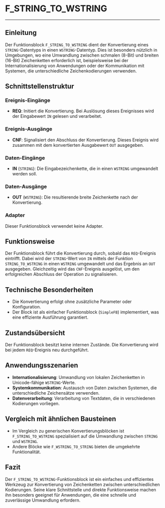 # F_STRING_TO_WSTRING

* * * * * * * * * *
## Einleitung
Der Funktionsblock `F_STRING_TO_WSTRING` dient der Konvertierung eines `STRING`-Datentyps in einen `WSTRING`-Datentyp. Dies ist besonders nützlich in Umgebungen, wo eine Umwandlung zwischen schmalen (8-Bit) und breiten (16-Bit) Zeichenketten erforderlich ist, beispielsweise bei der Internationalisierung von Anwendungen oder der Kommunikation mit Systemen, die unterschiedliche Zeichenkodierungen verwenden.

## Schnittstellenstruktur

### **Ereignis-Eingänge**
- **REQ**: Initiert die Konvertierung. Bei Auslösung dieses Ereignisses wird der Eingabewert `IN` gelesen und verarbeitet.

### **Ereignis-Ausgänge**
- **CNF**: Signalisiert den Abschluss der Konvertierung. Dieses Ereignis wird zusammen mit dem konvertierten Ausgabewert `OUT` ausgegeben.

### **Daten-Eingänge**
- **IN** (`STRING`): Die Eingabezeichenkette, die in einen `WSTRING` umgewandelt werden soll.

### **Daten-Ausgänge**
- **OUT** (`WSTRING`): Die resultierende breite Zeichenkette nach der Konvertierung.

### **Adapter**
Dieser Funktionsblock verwendet keine Adapter.

## Funktionsweise
Der Funktionsblock führt die Konvertierung durch, sobald das `REQ`-Ereignis eintrifft. Dabei wird der `STRING`-Wert von `IN` mittels der Funktion `STRING_TO_WSTRING` in einen `WSTRING` umgewandelt und das Ergebnis an `OUT` ausgegeben. Gleichzeitig wird das `CNF`-Ereignis ausgelöst, um den erfolgreichen Abschluss der Operation zu signalisieren.

## Technische Besonderheiten
- Die Konvertierung erfolgt ohne zusätzliche Parameter oder Konfiguration.
- Der Block ist als einfacher Funktionsblock (`SimpleFB`) implementiert, was eine effiziente Ausführung garantiert.

## Zustandsübersicht
Der Funktionsblock besitzt keine internen Zustände. Die Konvertierung wird bei jedem `REQ`-Ereignis neu durchgeführt.

## Anwendungsszenarien
- **Internationalisierung**: Umwandlung von lokalen Zeichenketten in Unicode-fähige `WSTRING`-Werte.
- **Systemkommunikation**: Austausch von Daten zwischen Systemen, die unterschiedliche Zeichensätze verwenden.
- **Datenverarbeitung**: Verarbeitung von Textdaten, die in verschiedenen Kodierungen vorliegen.

## Vergleich mit ähnlichen Bausteinen
- Im Vergleich zu generischen Konvertierungsblöcken ist `F_STRING_TO_WSTRING` spezialisiert auf die Umwandlung zwischen `STRING` und `WSTRING`.
- Andere Blöcke wie `F_WSTRING_TO_STRING` bieten die umgekehrte Funktionalität.

## Fazit
Der `F_STRING_TO_WSTRING`-Funktionsblock ist ein einfaches und effizientes Werkzeug zur Konvertierung von Zeichenketten zwischen unterschiedlichen Kodierungen. Seine klare Schnittstelle und direkte Funktionsweise machen ihn besonders geeignet für Anwendungen, die eine schnelle und zuverlässige Umwandlung erfordern.